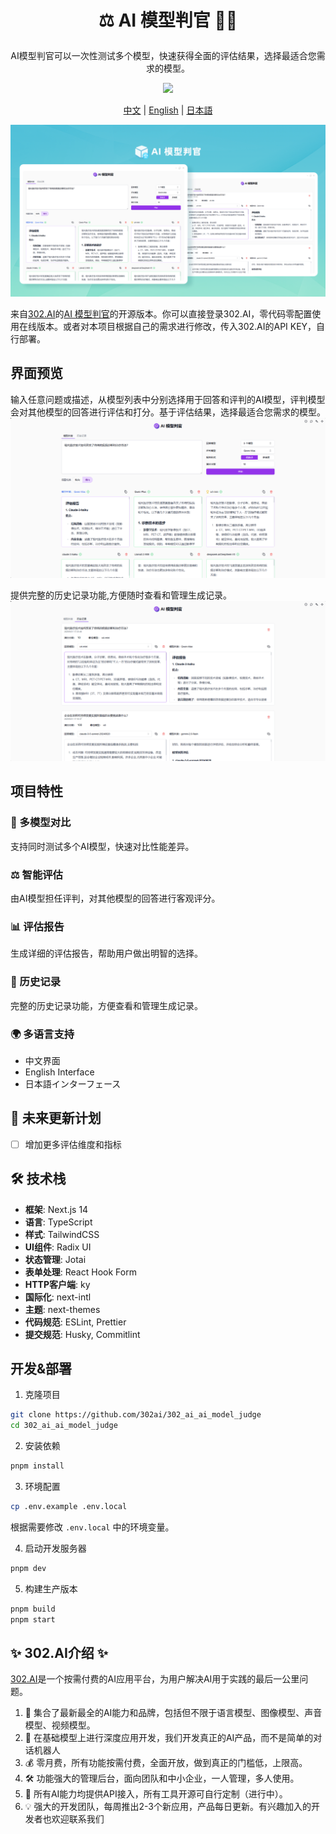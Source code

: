 # <p align="center"> ⚖️ AI 模型判官 🚀✨</p>

<p align="center">AI模型判官可以一次性测试多个模型，快速获得全面的评估结果，选择最适合您需求的模型。</p>

<p align="center"><a href="https://302.ai/tools/judge/" target="blank"><img src="https://file.302.ai/gpt/imgs/github/20250102/72a57c4263944b73bf521830878ae39a.png" /></a></p >

<p align="center"><a href="README_zh.md">中文</a> | <a href="README.md">English</a> | <a href="README_ja.md">日本語</a></p>

![](docs/302_judge.png)

来自[302.AI](https://302.ai)的[AI 模型判官](https://302.ai/tools/judge/)的开源版本。你可以直接登录302.AI，零代码零配置使用在线版本。或者对本项目根据自己的需求进行修改，传入302.AI的API KEY，自行部署。

## 界面预览
输入任意问题或描述，从模型列表中分别选择用于回答和评判的AI模型，评判模型会对其他模型的回答进行评估和打分。基于评估结果，选择最适合您需求的模型。      
![](docs/302_AI_Model_Judge_screenshot_01.png)

提供完整的历史记录功能,方便随时查看和管理生成记录。
![](docs/302_AI_Model_Judge_screenshot_02.png)           
      
 
## 项目特性
### 🤖 多模型对比
支持同时测试多个AI模型，快速对比性能差异。
### ⚖️ 智能评估
由AI模型担任评判，对其他模型的回答进行客观评分。
### 📊 评估报告
生成详细的评估报告，帮助用户做出明智的选择。
### 📝 历史记录
完整的历史记录功能，方便查看和管理生成记录。
### 🌍 多语言支持
  - 中文界面
  - English Interface
  - 日本語インターフェース

## 🚩 未来更新计划
- [ ] 增加更多评估维度和指标


## 🛠️ 技术栈

- **框架**: Next.js 14
- **语言**: TypeScript
- **样式**: TailwindCSS
- **UI组件**: Radix UI
- **状态管理**: Jotai
- **表单处理**: React Hook Form
- **HTTP客户端**: ky
- **国际化**: next-intl
- **主题**: next-themes
- **代码规范**: ESLint, Prettier
- **提交规范**: Husky, Commitlint

## 开发&部署
1. 克隆项目
```bash
git clone https://github.com/302ai/302_ai_ai_model_judge
cd 302_ai_ai_model_judge
```

2. 安装依赖
```bash
pnpm install
```

3. 环境配置
```bash
cp .env.example .env.local
```
根据需要修改 `.env.local` 中的环境变量。

4. 启动开发服务器
```bash
pnpm dev
```

5. 构建生产版本
```bash
pnpm build
pnpm start
```

## ✨ 302.AI介绍 ✨
[302.AI](https://302.ai)是一个按需付费的AI应用平台，为用户解决AI用于实践的最后一公里问题。
1. 🧠 集合了最新最全的AI能力和品牌，包括但不限于语言模型、图像模型、声音模型、视频模型。
2. 🚀 在基础模型上进行深度应用开发，我们开发真正的AI产品，而不是简单的对话机器人
3. 💰 零月费，所有功能按需付费，全面开放，做到真正的门槛低，上限高。
4. 🛠 功能强大的管理后台，面向团队和中小企业，一人管理，多人使用。
5. 🔗 所有AI能力均提供API接入，所有工具开源可自行定制（进行中）。
6. 💡 强大的开发团队，每周推出2-3个新应用，产品每日更新。有兴趣加入的开发者也欢迎联系我们